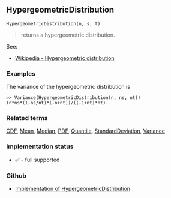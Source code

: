 ## HypergeometricDistribution

```
HypergeometricDistribution(n, s, t)
```

> returns a hypergeometric distribution.
    
See:  
* [Wikipedia - Hypergeometric distribution](https://en.wikipedia.org/wiki/Hypergeometric_distribution)
 
 
### Examples

The variance of the hypergeometric distribution is

```
>> Variance(HypergeometricDistribution(n, ns, nt))
(n*ns*(1-ns/nt)*(-n+nt))/((-1+nt)*nt)
```

### Related terms 
[CDF](CDF.md), [Mean](Mean.md), [Median](Median.md), [PDF](PDF.md), [Quantile](Quantile.md), [StandardDeviation](StandardDeviation.md), [Variance](Variance.md) 






### Implementation status

* &#x2705; - full supported

### Github

* [Implementation of HypergeometricDistribution](https://github.com/axkr/symja_android_library/blob/master/symja_android_library/matheclipse-core/src/main/java/org/matheclipse/core/builtin/StatisticsFunctions.java#L3130) 
